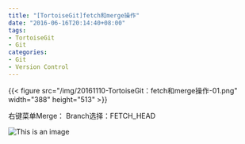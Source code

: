 ```yaml
---
title: "[TortoiseGit]fetch和merge操作"
date: "2016-06-16T20:14:40+08:00"
tags:
- TortoiseGit
- Git
categories:
- Git
- Version Control
---
```


{{< figure src="/img/20161110-TortoiseGit：fetch和merge操作-01.png" width="388" height="513" >}}

右键菜单Merge：
Branch选择：FETCH_HEAD

![This is an image](/img/20161110-TortoiseGit：fetch和merge操作-02.png)